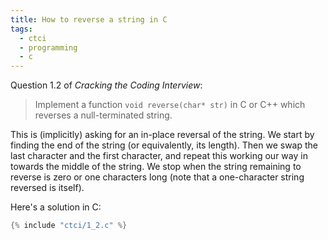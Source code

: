 ```yaml
---
title: How to reverse a string in C
tags:
  - ctci
  - programming
  - c
---
```


Question 1.2 of _Cracking the Coding Interview_:

> Implement a function `void reverse(char* str)` in C or C++
> which reverses a null-terminated string.

This is (implicitly) asking for an in-place reversal of the string.
We start by finding the end of the string (or equivalently, its length).
Then we swap the last character and the first character,
and repeat this working our way in towards the middle of the string.
We stop when the string remaining to reverse
is zero or one characters long
(note that a one-character string reversed is itself).

Here's a solution in C:

```c
{% include "ctci/1_2.c" %}
```

